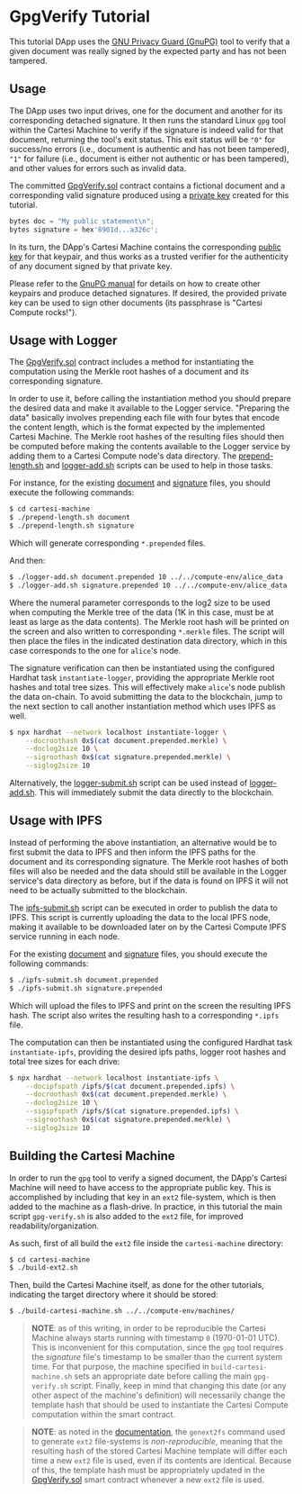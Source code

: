 # GpgVerify Tutorial

This tutorial DApp uses the [GNU Privacy Guard (GnuPG)](https://www.gnupg.org/) tool to verify that a given document was really signed by the expected party and has not been tampered.


## Usage

The DApp uses two input drives, one for the document and another for its corresponding detached signature. It then runs the standard Linux `gpg` tool within the Cartesi Machine to verify if the signature is indeed valid for that document, returning the tool's exit status. This exit status will be `"0"` for success/no errors (i.e., document is authentic and has not been tampered), `"1"` for failure (i.e., document is either not authentic or has been tampered), and other values for errors such as invalid data.

The committed [GpgVerify.sol](./contracts/GpgVerify.sol) contract contains a fictional document and a corresponding valid signature produced using a [private key](./cartesi-machine/compute-private.key) created for this tutorial.

```javascript
bytes doc = "My public statement\n";
bytes signature = hex'8901d...a326c';
```

In its turn, the DApp's Cartesi Machine contains the corresponding [public key](./cartesi-machine/compute-pub.key) for that keypair, and thus works as a trusted verifier for the authenticity of any document signed by that private key.

Please refer to the [GnuPG manual](https://www.gnupg.org/gph/en/manual.html) for details on how to create other keypairs and produce detached signatures. If desired, the provided private key can be used to sign other documents (its passphrase is "Cartesi Compute rocks!").

## Usage with Logger

The [GpgVerify.sol](./contracts/GpgVerify.sol) contract includes a method for instantiating the computation using the Merkle root hashes of a document and its corresponding signature.

In order to use it, before calling the instantiation method you should prepare the desired data and make it available to the Logger service. "Preparing the data" basically involves prepending each file with four bytes that encode the content length, which is the format expected by the implemented Cartesi Machine. The Merkle root hashes of the resulting files should then be computed before making the contents available to the Logger service by adding them to a Cartesi Compute node's data directory. The [prepend-length.sh](./cartesi-machine/prepend-length.sh) and [logger-add.sh](./cartesi-machine/logger-add.sh) scripts can be used to help in those tasks.

For instance, for the existing [document](./cartesi-machine/document) and [signature](./cartesi-machine/signature) files, you should execute the following commands:

```bash
$ cd cartesi-machine
$ ./prepend-length.sh document
$ ./prepend-length.sh signature
```

Which will generate corresponding `*.prepended` files.

And then:

```bash
$ ./logger-add.sh document.prepended 10 ../../compute-env/alice_data
$ ./logger-add.sh signature.prepended 10 ../../compute-env/alice_data
```

Where the numeral parameter corresponds to the log2 size to be used when computing the Merkle tree of the data (1K in this case, must be at least as large as the data contents). The Merkle root hash will be printed on the screen and also written to corresponding `*.merkle` files. The script will then place the files in the indicated destination data directory, which in this case corresponds to the one for `alice`'s node.

The signature verification can then be instantiated using the configured Hardhat task `instantiate-logger`, providing the appropriate Merkle root hashes and total tree sizes. This will effectively make `alice`'s node publish the data on-chain. To avoid submitting the data to the blockchain, jump to the next section to call another instantiation method which uses IPFS as well.

```bash
$ npx hardhat --network localhost instantiate-logger \
    --docroothash 0x$(cat document.prepended.merkle) \
    --doclog2size 10 \
    --sigroothash 0x$(cat signature.prepended.merkle) \
    --siglog2size 10
```

Alternatively, the [logger-submit.sh](./cartesi-machine/logger-add.sh) script can be used instead of [logger-add.sh](./cartesi-machine/logger-add.sh). This will immediately submit the data directly to the blockchain.

## Usage with IPFS

Instead of performing the above instantiation, an alternative would be to first submit the data to IPFS and then inform the IPFS paths for the document and its corresponding signature. The Merkle root hashes of both files will also be needed and the data should still be available in the Logger service's data directory as before, but if the data is found on IPFS it will not need to be actually submitted to the blockchain.

The [ipfs-submit.sh](./cartesi-machine/ipfs-submit.sh) script can be executed in order to publish the data to IPFS. This script is currently uploading the data to the local IPFS node, making it available to be downloaded later on by the Cartesi Compute IPFS service running in each node.

For the existing [document](./cartesi-machine/document) and [signature](./cartesi-machine/signature) files, you should execute the following commands:

```bash
$ ./ipfs-submit.sh document.prepended
$ ./ipfs-submit.sh signature.prepended
```
Which will upload the files to IPFS and print on the screen the resulting IPFS hash. The script also writes the resulting hash to a corresponding `*.ipfs` file.

The computation can then be instantiated using the configured Hardhat task `instantiate-ipfs`, providing the desired ipfs paths, logger root hashes and total tree sizes for each drive:

```bash
$ npx hardhat --network localhost instantiate-ipfs \
    --docipfspath /ipfs/$(cat document.prepended.ipfs) \
    --docroothash 0x$(cat document.prepended.merkle) \
    --doclog2size 10 \
    --sigipfspath /ipfs/$(cat signature.prepended.ipfs) \
    --sigroothash 0x$(cat signature.prepended.merkle) \
    --siglog2size 10
```

## Building the Cartesi Machine

In order to run the `gpg` tool to verify a signed document, the DApp's Cartesi Machine will need to have access to the appropriate public key. This is accomplished by including that key in an `ext2` file-system, which is then added to the machine as a flash-drive. In practice, in this tutorial the main script `gpg-verify.sh` is also added to the `ext2` file, for improved readability/organization.

As such, first of all build the `ext2` file inside the `cartesi-machine` directory:

```bash
$ cd cartesi-machine
$ ./build-ext2.sh
```

Then, build the Cartesi Machine itself, as done for the other tutorials, indicating the target directory where it should be stored:

```bash
$ ./build-cartesi-machine.sh ../../compute-env/machines/
```

> **NOTE**: as of this writing, in order to be reproducible the Cartesi Machine always starts running with timestamp `0` (1970-01-01 UTC). This is inconvenient for this computation, since the `gpg` tool requires the *signature* file's timestamp to be smaller than the current system time. For that purpose, the machine specified in `build-cartesi-machine.sh` sets an appropriate date before calling the main `gpg-verify.sh` script. Finally, keep in mind that changing this date (or any other aspect of the machine's definition) will necessarily change the template hash that should be used to instantiate the Cartesi Compute computation within the smart contract.

> **NOTE**: as noted in the [documentation](https://docs.cartesi.io/machine/host/cmdline#flash-drives), the `genext2fs` command used to generate `ext2` file-systems is *non-reproducible*, meaning that the resulting hash of the stored Cartesi Machine template will differ each time a new `ext2` file is used, even if its contents are identical. Because of this, the template hash must be appropriately updated in the [GpgVerify.sol](./contracts/GpgVerify.sol) smart contract whenever a new `ext2` file is used.
